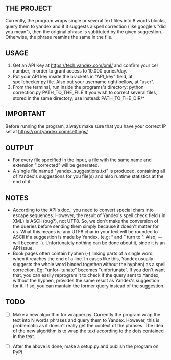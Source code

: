 ## THE PROJECT
Currently, the program wraps single or several text files into 8 words blocks, query them to yandex and if it suggests a spell correction (like google's "did you mean"), then the original phrase is subtituted by the given suggestion. Otherwise, the phrase reamins the same in the file.

## USAGE
1. Get an API Key at https://tech.yandex.com/xml/ and confirm your cel number, in order to grant access to 10.000 quries/day.
2. Put your API key inside the brackets  in "API_key" field, at spellchecker.py file. Also put your username right bellow, at "user".
3. From the terminal, run inside the programs's directory: python correction.py PATH_TO_THE_FILE
   If you wish to correct several files, stored in the same directory, use instead: PATH_TO_THE_DIR/*

## IMPORTANT
Before running the program, always make sure that you have your correct IP set at https://xml.yandex.com/settings/

## OUTPUT
- For every file specified in the input, a file with the same name and extension ".corrected" will be generated.
- A single file named "yandex_suggestions.txt" is produced, containing all of Yandex's suggestions for you file(s)
and also runtime statistics at the end of it.

## NOTES
- According to the API's doc., you need to convert special chars into escape sequences.
However, the result of Yandex's spell check field (<text> in XML) is ASCII (bug?), not UTF8. So, we don't make
the conversion of the queries before sending them simply because it doesn't matter for us.
What this means is: any UTF8 char in your text will be rounded to ASCII if a suggestion is made by Yandex.
(e.g: “ and ” turn to ". Also, — will become -).
Unfortunately nothing can be done about it, since it is an API issue.
- Book pages often contain hyphen (-) linking parts of a single word, when it reaches the end of a line. In cases like this, Yandex usually suggests the whole word binded together(without the hyphen) as a spell correction. Eg: "unfor- tunate" becomes "unfortunate".
If you don't want that, you can easily reprogram it to check if the query sent to Yandex, without the hyphen, provides the same result as Yandex's suggestion for it. If so, you can mantain the former query instead of the suggestion.

## TODO
- [ ] Make a new algorithm for wrapper.py. Currently the program wrap the text into N words phrases and query them to Yandex.
	  However, this is problematic as it doesn't really get the context of the phrases.
	  The idea of the new algorithm is to wrap the text according to the dots contained in the text.
- [ ] After the above is done, make a setup.py and publish the program on PyPi


